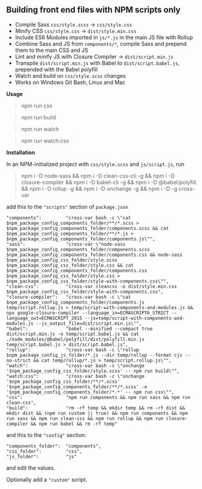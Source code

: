 ## Building front end files with NPM scripts only

- Compile Sass `css/style.scss` → `css/style.css`
- Minify CSS `css/style.css` → `dist/style.min.css`
- Include ES6 Modules imported in `js/*.js` in the main JS file with Rollup
- Combine Sass and JS from `components/*`, compile Sass and prepend them to the main CSS and JS
- Lint and minify JS with Closure Compiler → `dist/script.min.js`
- Transpile `dist/script.min.js` with Babel to `dist/script.babel.js`, prepended with the Babel polyfill
- Watch and build on `css/style.scss` changes
- Works on Windows Git Bash, Linux and Mac

**Usage**

> npm run css

> npm run build

> npm run watch

> npm run watch:css

**Installation**

In an NPM-initialized project with `css/style.scss` and `js/script.js`, run

> npm i -D node-sass && npm i -D clean-css-cli -g && npm i -D closure-compiler && npm i -D babel-cli -g && npm i -D @babel/polyfill && npm i -D rollup -g && npm i -D onchange -g && npm i -D -g cross-var

add this to the `"scripts"` section of `package.json`

    "components":         "cross-var bash -c \"cat $npm_package_config_components_folder/**/*.scss > $npm_package_config_components_folder/components.scss && cat $npm_package_config_components_folder/**/*.js > $npm_package_config_components_folder/components.js\"",
    "sass":               "cross-var \"node-sass $npm_package_config_components_folder/components.scss $npm_package_config_components_folder/components.css && node-sass $npm_package_config_css_folder/style.scss $npm_package_config_css_folder/style.css && cat $npm_package_config_components_folder/components.css $npm_package_config_css_folder/style.css > $npm_package_config_css_folder/style-with-components.css\"",
    "clean-css":          "cross-var cleancss -o dist/style.min.css $npm_package_config_css_folder/style-with-components.css",
    "closure-compiler":   "cross-var bash -c \"cat $npm_package_config_components_folder/components.js temp/script.rollup.js > temp/script-with-components-and-modules.js && npx google-closure-compiler --language_in=ECMASCRIPT6_STRICT --language_out=ECMASCRIPT_2015 --js=temp/script-with-components-and-modules.js --js_output_file=dist/script.min.js\"",
    "babel":              "babel --minified --compact true dist/script.min.js -o temp/script.babel.js && cat ./node_modules/@babel/polyfill/dist/polyfill.min.js temp/script.babel.js > dist/script.babel.js",
    "rollup":             "cross-var bash -c \"rollup $npm_package_config_js_folder/*.js --dir temp/rollup --format cjs --no-strict && cat temp/rollup/*.js > temp/script.rollup.js\"",
    "watch":              "cross-var bash -c \"onchange '$npm_package_config_css_folder/style.scss' -- npm run build\"",
    "watch:css":          "cross-var bash -c \"onchange '$npm_package_config_css_folder/**/*.scss' '$npm_package_config_components_folder/**/*.scss' -e '$npm_package_config_components_folder/*.*' -- npm run css\"",
    "css":                "npm run components && npm run sass && npm run clean-css",
    "build":              "rm -rf temp && mkdir temp && rm -rf dist && mkdir dist && (npm run custom || true) && npm run components && npm run sass && npm run clean-css && npm run rollup && npm run closure-compiler && npm run babel && rm -rf temp"

and this to the `"config"` section:

    "components_folder":  "components",
    "css_folder":         "css",
    "js_folder":          "js"

and edit the values.

Optionally add a ``"custom"`` script.